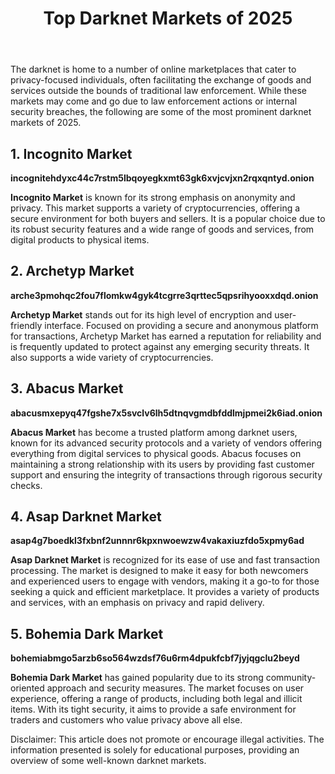<body>
    <header>
        <h1>Top Darknet Markets of 2025</h1>
    </header>
    <section>
        <p>The darknet is home to a number of online marketplaces that cater to privacy-focused individuals, often facilitating the exchange of goods and services outside the bounds of traditional law enforcement. While these markets may come and go due to law enforcement actions or internal security breaches, the following are some of the most prominent darknet markets of 2025.</p>
        <h2>1. Incognito Market</h2>
      <b>incognitehdyxc44c7rstm5lbqoyegkxmt63gk6xvjcvjxn2rqxqntyd.onion</b>
        <p><strong>Incognito Market</strong> is known for its strong emphasis on anonymity and privacy. This market supports a variety of cryptocurrencies, offering a secure environment for both buyers and sellers. It is a popular choice due to its robust security features and a wide range of goods and services, from digital products to physical items.</p>
        <h2>2. Archetyp Market</h2>
      <b>arche3pmohqc2fou7flomkw4gyk4tcgrre3qrttec5qpsrihyooxxdqd.onion</b>
        <p><strong>Archetyp Market</strong> stands out for its high level of encryption and user-friendly interface. Focused on providing a secure and anonymous platform for transactions, Archetyp Market has earned a reputation for reliability and is frequently updated to protect against any emerging security threats. It also supports a wide variety of cryptocurrencies.</p>
        <h2>3. Abacus Market</h2>
      <b>abacusmxepyq47fgshe7x5svclv6lh5dtnqvgmdbfddlmjpmei2k6iad.onion</b>
        <p><strong>Abacus Market</strong> has become a trusted platform among darknet users, known for its advanced security protocols and a variety of vendors offering everything from digital services to physical goods. Abacus focuses on maintaining a strong relationship with its users by providing fast customer support and ensuring the integrity of transactions through rigorous security checks.</p>
        <h2>4. Asap Darknet Market</h2>
      <b>asap4g7boedkl3fxbnf2unnnr6kpxnwoewzw4vakaxiuzfdo5xpmy6ad</b>
        <p><strong>Asap Darknet Market</strong> is recognized for its ease of use and fast transaction processing. The market is designed to make it easy for both newcomers and experienced users to engage with vendors, making it a go-to for those seeking a quick and efficient marketplace. It provides a variety of products and services, with an emphasis on privacy and rapid delivery.</p>
        <h2>5. Bohemia Dark Market</h2>
      <b>bohemiabmgo5arzb6so564wzdsf76u6rm4dpukfcbf7jyjqgclu2beyd</b>
        <p><strong>Bohemia Dark Market</strong> has gained popularity due to its strong community-oriented approach and security measures. The market focuses on user experience, offering a range of products, including both legal and illicit items. With its tight security, it aims to provide a safe environment for traders and customers who value privacy above all else.</p>
    </section>
    <footer>
        <p>Disclaimer: This article does not promote or encourage illegal activities. The information presented is solely for educational purposes, providing an overview of some well-known darknet markets.</p>
    </footer>

</body>

